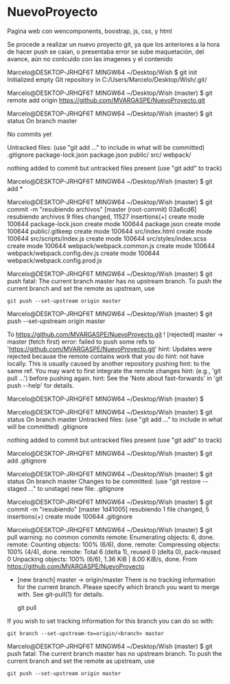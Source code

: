 # NuevoProyecto
Pagina web con wencomponents, boostrap, js, css, y html

Se procede a realizar un nuevo proyecto git, ya que los anteriores a la hora de hacer push se caían, o presentaba error
se sube maquetación, del avance, aún no conlcuido con las imagenes y el contenido




Marcelo@DESKTOP-JRHQF6T MINGW64 ~/Desktop/Wish
$ git init
Initialized empty Git repository in C:/Users/Marcelo/Desktop/Wish/.git/

Marcelo@DESKTOP-JRHQF6T MINGW64 ~/Desktop/Wish (master)
$ git remote add origin https://github.com/MVARGASPE/NuevoProyecto.git

Marcelo@DESKTOP-JRHQF6T MINGW64 ~/Desktop/Wish (master)
$ git status
On branch master

No commits yet

Untracked files:
  (use "git add <file>..." to include in what will be committed)
        .gitignore
        package-lock.json
        package.json
        public/
        src/
        webpack/

nothing added to commit but untracked files present (use "git add" to track)

Marcelo@DESKTOP-JRHQF6T MINGW64 ~/Desktop/Wish (master)
$ git add *

Marcelo@DESKTOP-JRHQF6T MINGW64 ~/Desktop/Wish (master)
$ git commit -m "resubiendo archivos"
[master (root-commit) 03a6cd6] resubiendo archivos
 9 files changed, 11527 insertions(+)
 create mode 100644 package-lock.json
 create mode 100644 package.json
 create mode 100644 public/.gitkeep
 create mode 100644 src/index.html
 create mode 100644 src/scripts/index.js
 create mode 100644 src/styles/index.scss
 create mode 100644 webpack/webpack.common.js
 create mode 100644 webpack/webpack.config.dev.js
 create mode 100644 webpack/webpack.config.prod.js

Marcelo@DESKTOP-JRHQF6T MINGW64 ~/Desktop/Wish (master)
$ git push
fatal: The current branch master has no upstream branch.
To push the current branch and set the remote as upstream, use

    git push --set-upstream origin master


Marcelo@DESKTOP-JRHQF6T MINGW64 ~/Desktop/Wish (master)
$ git push --set-upstream origin master

To https://github.com/MVARGASPE/NuevoProyecto.git
 ! [rejected]        master -> master (fetch first)
error: failed to push some refs to 'https://github.com/MVARGASPE/NuevoProyecto.git'
hint: Updates were rejected because the remote contains work that you do
hint: not have locally. This is usually caused by another repository pushing
hint: to the same ref. You may want to first integrate the remote changes
hint: (e.g., 'git pull ...') before pushing again.
hint: See the 'Note about fast-forwards' in 'git push --help' for details.

Marcelo@DESKTOP-JRHQF6T MINGW64 ~/Desktop/Wish (master)
$

Marcelo@DESKTOP-JRHQF6T MINGW64 ~/Desktop/Wish (master)
$ git status
On branch master
Untracked files:
  (use "git add <file>..." to include in what will be committed)
        .gitignore

nothing added to commit but untracked files present (use "git add" to track)

Marcelo@DESKTOP-JRHQF6T MINGW64 ~/Desktop/Wish (master)
$ git add .gitignore

Marcelo@DESKTOP-JRHQF6T MINGW64 ~/Desktop/Wish (master)
$ git status
On branch master
Changes to be committed:
  (use "git restore --staged <file>..." to unstage)
        new file:   .gitignore


Marcelo@DESKTOP-JRHQF6T MINGW64 ~/Desktop/Wish (master)
$ git commit -m "resubiendo"
[master 1d41005] resubiendo
 1 file changed, 5 insertions(+)
 create mode 100644 .gitignore

Marcelo@DESKTOP-JRHQF6T MINGW64 ~/Desktop/Wish (master)
$ git pull
warning: no common commits
remote: Enumerating objects: 6, done.
remote: Counting objects: 100% (6/6), done.
remote: Compressing objects: 100% (4/4), done.
remote: Total 6 (delta 1), reused 0 (delta 0), pack-reused 0
Unpacking objects: 100% (6/6), 1.36 KiB | 8.00 KiB/s, done.
From https://github.com/MVARGASPE/NuevoProyecto
 * [new branch]      master     -> origin/master
There is no tracking information for the current branch.
Please specify which branch you want to merge with.
See git-pull(1) for details.

    git pull <remote> <branch>

If you wish to set tracking information for this branch you can do so with:

    git branch --set-upstream-to=origin/<branch> master


Marcelo@DESKTOP-JRHQF6T MINGW64 ~/Desktop/Wish (master)
$ git push
fatal: The current branch master has no upstream branch.
To push the current branch and set the remote as upstream, use

    git push --set-upstream origin master
